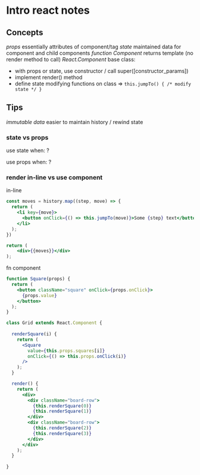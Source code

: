 # Intro react notes

## Concepts

*props* essentially attributes of component/tag
*state* maintained data for component and child components
*function Component* returns template (no render method to call)
*React.Component* base class:
   - with props or state, use constructor / call super([constructor_params])
   - implement render() method
   - define state modifying functions on class => `this.jumpTo() { /* modify state */ }`
   
## Tips

*immutable data* easier to maintain history / rewind state

### state vs props

use state when: ?

use props when: ?

### render in-line vs use component

in-line

```jsx
const moves = history.map((step, move) => {
  return (
    <li key={move}>
      <button onClick={() => this.jumpTo(move)}>Some {step} text</button>
    </li>
  );
})

return (
    <div>{{moves}}</div>
);
```

fn component
```jsx
function Square(props) {
  return (
    <button className="square" onClick={props.onClick}>
      {props.value}
    </button>
  );
}

class Grid extends React.Component {
  
  renderSquare(i) {
    return (
      <Square
        value={this.props.squares[i]}
        onClick={() => this.props.onClick(i)}
      />
    );
  }

  render() {
    return (
      <div>
        <div className="board-row">
          {this.renderSquare(0)}
          {this.renderSquare(1)}
        </div>
        <div className="board-row">
          {this.renderSquare(2)}
          {this.renderSquare(3)}
        </div>
      </div>
    );
  }
  
}
```